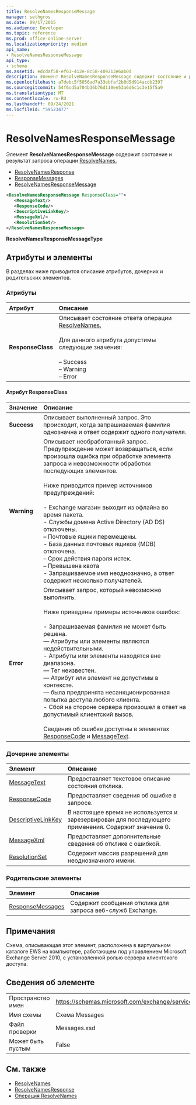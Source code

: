 ```yaml
---
title: ResolveNamesResponseMessage
manager: sethgros
ms.date: 09/17/2015
ms.audience: Developer
ms.topic: reference
ms.prod: office-online-server
ms.localizationpriority: medium
api_name:
- ResolveNamesResponseMessage
api_type:
- schema
ms.assetid: edcdaf58-ef63-412e-8c58-409213e6ab0d
description: Элемент ResolveNamesResponseMessage содержит состояние и результат запроса операции ResolveNames.
ms.openlocfilehash: a7debc5f5056ad7a33ebfaf2b0d5d914acdb2397
ms.sourcegitcommit: 54f6cd5a704b36b76d110ee53a6d6c1c3e15f5a9
ms.translationtype: MT
ms.contentlocale: ru-RU
ms.lasthandoff: 09/24/2021
ms.locfileid: "59523477"
---
```

# <a name="resolvenamesresponsemessage"></a>ResolveNamesResponseMessage

Элемент **ResolveNamesResponseMessage** содержит состояние и результат запроса операции [ResolveNames.](resolvenames-operation.md) 
  
- [ResolveNamesResponse](resolvenamesresponse.md) 
- [ResponseMessages](responsemessages.md)
- [ResolveNamesResponseMessage](resolvenamesresponsemessage.md)
  
```xml
<ResolveNamesResponseMessage ResponseClass="">
   <MessageText/>
   <ResponseCode/>
   <DescriptiveLinkKey/>
   <MessageXml/>
   <ResolutionSet/>
</ResolveNamesResponseMessage>
```

 **ResolveNamesResponseMessageType**
## <a name="attributes-and-elements"></a>Атрибуты и элементы

В разделах ниже приводится описание атрибутов, дочерних и родительских элементов.
  
### <a name="attributes"></a>Атрибуты

|**Атрибут**|**Описание**|
|:-----|:-----|
|**ResponseClass** <br/> | Описывает состояние ответа операции [ResolveNames.](resolvenames-operation.md) <br/><br/>Для данного атрибута допустимы следующие значения:  <br/><br/>–  Success  <br/>–  Warning  <br/>–  Error  <br/> |
   
#### <a name="responseclass-attribute"></a>Атрибут ResponseClass

|**Значение**|**Описание**|
|:-----|:-----|
|**Success** <br/> |Описывает выполненный запрос. Это происходит, когда запрашиваемая фамилия однозначна и ответ содержит одного получателя.  <br/> |
|**Warning** <br/> | Описывает необработанный запрос. Предупреждение может возвращаться, если произошла ошибка при обработке элемента запроса и невозможности обработки последующих элементов. <br/><br/>Ниже приводится пример источников предупреждений:  <br/><br/>- Exchange магазин выходит из офлайна во время пакета.  <br/>- Службы домена Active Directory (AD DS) отключены.  <br/>– Почтовые ящики перемещены.  <br/>- База данных почтовых ящиков (MDB) отключена.  <br/>– Срок действия пароля истек.  <br/>– Превышена квота  <br/>- Запрашиваемое имя неоднозначно, а ответ содержит несколько получателей.  <br/> |
|**Error** <br/> | Описывает запрос, который невозможно выполнить. <br/><br/>Ниже приведены примеры источников ошибок:  <br/><br/>- Запрашиваемая фамилия не может быть решена.  <br/>— Атрибуты или элементы являются недействительными.  <br/>- Атрибуты или элементы находятся вне диапазона.  <br/>— Тег неизвестен.  <br/>— Атрибут или элемент не допустимы в контексте.  <br/>— была предпринята несанкционированная попытка доступа любого клиента.  <br/>- Сбой на стороне сервера произошел в ответ на допустимый клиентский вызов.  <br/>  <br/>Сведения об ошибке доступны в элементах [ResponseCode](responsecode.md) и [MessageText](messagetext.md).  <br/> |
   
### <a name="child-elements"></a>Дочерние элементы

|**Элемент**|**Описание**|
|:-----|:-----|
|[MessageText](messagetext.md) <br/> |Предоставляет текстовое описание состояния отклика.  <br/> |
|[ResponseCode](responsecode.md) <br/> |Предоставляет сведения об ошибке в запросе.  <br/> |
|[DescriptiveLinkKey](descriptivelinkkey.md) <br/> |В настоящее время не используется и зарезервирован для последующего применения. Содержит значение 0.  <br/> |
|[MessageXml](messagexml.md) <br/> |Предоставляет дополнительные сведения об отклике с ошибкой.  <br/> |
|[ResolutionSet](resolutionset.md) <br/> |Содержит массив разрешений для неоднозначного имени.  <br/> |
   
### <a name="parent-elements"></a>Родительские элементы

|**Элемент**|**Описание**|
|:-----|:-----|
|[ResponseMessages](responsemessages.md) <br/> |Содержит сообщения отклика для запроса веб-служб Exchange.  <br/> |
   
## <a name="remarks"></a>Примечания

Схема, описывающая этот элемент, расположена в виртуальном каталоге EWS на компьютере, работающем под управлением Microsoft Exchange Server 2010, с установленной ролью сервера клиентского доступа.
  
## <a name="element-information"></a>Сведения об элементе

|||
|:-----|:-----|
|Пространство имен  <br/> |https://schemas.microsoft.com/exchange/services/2006/messages  <br/> |
|Имя схемы  <br/> |Схема Messages  <br/> |
|Файл проверки  <br/> |Messages.xsd  <br/> |
|Может быть пустым  <br/> |False  <br/> |
   
## <a name="see-also"></a>См. также

- [ResolveNames](resolvenames.md)
- [ResolveNamesResponse](resolvenamesresponse.md)
- [Операция ResolveNames](resolvenames-operation.md)

